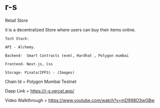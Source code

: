 # r-s
Retail Store

it is a decentralized Store where users can buy their items online.

```
Tech Stack:

API - Alchemy.

Backend-  Smart Contracts (evm), Hardhat , Polygon mumbai

Frontend- Next-js, Css

Storage- Pinata(IPFS) - (Images)

```
Chain Id = Polygon Mumbai Testnet


Dapp Link = https://r-s.vercel.app/

Video Walkthrough = https://www.youtube.com/watch?v=mD998O3wGBw
